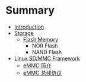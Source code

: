 # Summary

* [Introduction](README.md)
* [Storage](storage/overview.md)
   * [Flash Memory](storage/flash_memory/overview.md)
       * NOR Flash
       * NAND Flash
* [Linux SD/MMC Framework](linux-sd-mmc-framework/introduction.md)
   * [eMMC 简介](linux-sd-mmc-framework/emmc_overview.md)
   * [eMMC 总线协议](linux-sd-mmc-framework/emmc_bus_protocol.md)

